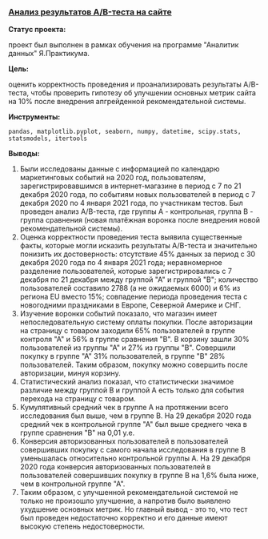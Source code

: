 ### <a href="https://github.com/OJhonny/Data-Analyst-Yandex.Practicum-/blob/main/AB-test_on_web-site/%D0%90%D0%BD%D0%B0%D0%BB%D0%B8%D0%B7%20%D1%80%D0%B5%D0%B7%D1%83%D0%BB%D1%8C%D1%82%D0%B0%D1%82%D0%BE%D0%B2%20AB-%D1%82%D0%B5%D1%81%D1%82%D0%B0%20%D0%BD%D0%B0%20%D1%81%D0%B0%D0%B9%D1%82%D0%B5.ipynb" target="blank">Анализ результатов A/B-теста на сайте</a>


**Статус проекта:**

проект был выполнен в рамках обучения на программе "Аналитик данных" Я.Практикума.

**Цель:**

оценить корректность проведения и проанализировать результаты A/B-теста, чтобы проверить гипотезу об улучшении основных метрик сайта на 10% после внедрения апгрейденной рекомендательной системы.

**Инструменты:**

`pandas, matplotlib.pyplot, seaborn, numpy, datetime, scipy.stats, statsmodels, itertools`

**Выводы:**
1. Были исследованы данные с информацией по календарю маркетинговых событий на 2020 год, пользователям, зарегистрировавшимся в интернет-магазине в период с 7 по 21 декабря 2020 года, по событиям новых пользователей в период с 7 декабря 2020 по 4 января 2021 года, по участникам тестов. Был проведен анализ А/В-теста, где группы А - контрольная, группа B - группа сравнения (новая платёжная воронка после внедрения новой рекомендательной системы).
2. Оценка корректности проведения теста выявила существенные факты, которые могли исказить результаты A/B-теста и значительно понизить их достоверность:
отсутствие 45% данных за период с 30 декабря 2020 года по 4 января 2021 года;
неравномерное разделение пользователей, которые зарегистрировались с 7 декабря по 21 декабря между группой "А" и группой "B";
количество пользователей составило 2788 (а не ожидаемых 6000) и 6% из региона EU вместо 15%;
совпадение периода проведения теста с новогодними праздниками в Европе, Северной Америке и СНГ.
3. Изучение воронки событий показало, что магазин имеет непоследовательную систему оплаты покупки. После авторизации на страницу с товаром заходили 65% пользователей в группе контроля "А" и 56% в группе сравнения "В". В корзину зашли 30% пользователей из группы "А" и 27% из группы "В". Совершили покупку в группе "А" 31% пользователей, в группе "В" 28% пользователей. Таким образом, покупку можно совершить после авторизации, минуя корзину.
4. Статистический анализ показал, что статистически значимое различие между группой B и группой А есть только для события перехода на страницу с товаром.
5. Кумулятивный средний чек в группе А на протяжении всего исследования был выше, чем в группе В. На 29 декабря 2020 года средний чек в контрольной группе "А" был выше среднего чека в группе сравнения "В" на 0,01 у.е.
6. Конверсия авторизованных пользователей в пользователей совершивших покупку с самого начала исследования в группе В уменьшалась относительно контрольной группы А. На 29 декабря 2020 года конверсия авторизованных пользователей в пользователей совершивших покупку в группе B на 1,6% была ниже, чем в контрольной группе "А".
7. Таким образом, с улучшенной рекомендательной системой не только не произошло улучшение, а напротив было выявлено ухудшение основных метрик. Но главный вывод - это то, что тест был проведен недостаточно корректно и его данные имеют высокую степень недостоверности.


